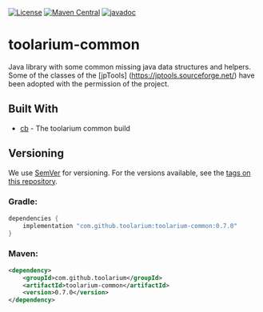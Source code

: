 [![License](https://img.shields.io/github/license/toolarium/toolarium-common)](https://github.com/toolarium/toolarium-common/blob/master/LICENSE)
[![Maven Central](https://img.shields.io/maven-central/v/com.github.toolarium/toolarium-common/0.7.0)](https://search.maven.org/artifact/com.github.toolarium/toolarium-common/0.7.0/jar)
[![javadoc](https://javadoc.io/badge2/com.github.toolarium/toolarium-common/javadoc.svg)](https://javadoc.io/doc/com.github.toolarium/toolarium-common)

# toolarium-common

Java library with some common missing java data structures and helpers.
Some of the classes of the [jpTools] (https://jptools.sourceforge.net/) have been adopted with the permission of the project.


## Built With

* [cb](https://github.com/toolarium/common-build) - The toolarium common build

## Versioning

We use [SemVer](http://semver.org/) for versioning. For the versions available, see the [tags on this repository](https://github.com/toolarium/toolarium-common/tags). 


### Gradle:

```groovy
dependencies {
    implementation "com.github.toolarium:toolarium-common:0.7.0"
}
```

### Maven:

```xml
<dependency>
    <groupId>com.github.toolarium</groupId>
    <artifactId>toolarium-common</artifactId>
    <version>0.7.0</version>
</dependency>
```